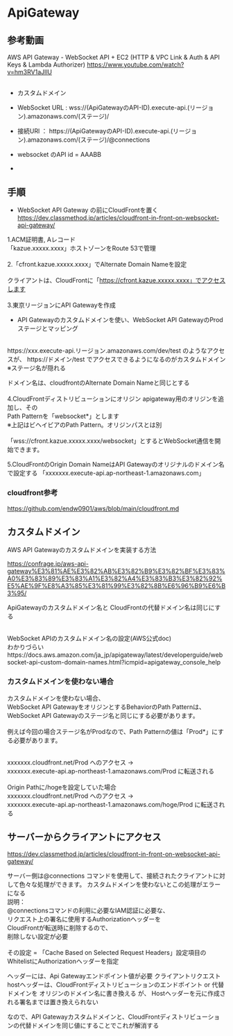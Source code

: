 # ApiGateway

## 参考動画
AWS API Gateway - WebSocket API + EC2 (HTTP & VPC Link & Auth & API Keys & Lambda Authorizer)
https://www.youtube.com/watch?v=hm3RV1aJllU

##
- カスタムドメイン
- WebSocket URL :  wss://(ApiGatewayのAPI-ID).execute-api.(リージョン).amazonaws.com/(ステージ)/
- 接続URl        ： https://(ApiGatewayのAPI-ID).execute-api.(リージョン).amazonaws.com/(ステージ)/@connections

- websocket のAPI id = AAABB
- 

## 手順
- WebSocket API Gateway の前にCloudFrontを置く <br>
https://dev.classmethod.jp/articles/cloudfront-in-front-on-websocket-api-gateway/

1.ACM証明書, Aレコード<br>
「kazue.xxxxx.xxxx」ホストゾーンをRoute 53で管理<br>
<br>
2.「cfront.kazue.xxxxx.xxxx」でAlternate Domain Nameを設定<br>
<br>
 クライアントは、CloudFrontに「https://cfront.kazue.xxxxx.xxxx」でアクセスします<br>
 <br>
3.東京リージョンにAPI Gatewayを作成<br>
- API Gatewayのカスタムドメインを使い、WebSocket API GatewayのProdステージとマッピング<br>
<br>
https://xxx.execute-api.リージョン.amazonaws.com/dev/test のようなアクセスが、
https://ドメイン/test でアクセスできるようになるのがカスタムドメイン ※ステージ名が隠れる

ドメイン名は、cloudfrontのAlternate Domain Nameと同じとする<br>
<br>
4.CloudFrontディストリビューションにオリジン apigateway用のオリジンを追加し、その<br>
Path Patternを「websocket*」とします<br>
※上記はビヘイビアのPath Pattern。オリジンパスとは別<br>
<br>
「wss://cfront.kazue.xxxxx.xxxx/websocket」とするとWebSocket通信を開始できます。

5.CloudFrontのOrigin Domain NameはAPI Gatewayのオリジナルのドメイン名で設定する
「xxxxxxx.execute-api.ap-northeast-1.amazonaws.com」



### cloudfront参考
https://github.com/endw0901/aws/blob/main/cloudfront.md

## カスタムドメイン
AWS API Gatewayのカスタムドメインを実装する方法<br>

https://confrage.jp/aws-api-gateway%E3%81%AE%E3%82%AB%E3%82%B9%E3%82%BF%E3%83%A0%E3%83%89%E3%83%A1%E3%82%A4%E3%83%B3%E3%82%92%E5%AE%9F%E8%A3%85%E3%81%99%E3%82%8B%E6%96%B9%E6%B3%95/

ApiGatewayのカスタムドメイン名と
CloudFrontの代替ドメイン名は同じにする

<br>
WebSocket APIのカスタムドメイン名の設定(AWS公式doc) <br> 
わかりづらい <br>
https://docs.aws.amazon.com/ja_jp/apigateway/latest/developerguide/websocket-api-custom-domain-names.html?icmpid=apigateway_console_help


### カスタムドメインを使わない場合

カスタムドメインを使わない場合、<br>
WebSocket API GatewayをオリジンとするBehaviorのPath Patternは、<br>
WebSocket API Gatewayのステージ名と同じにする必要があります。<br>
<br>
例えば今回の場合ステージ名がProdなので、Path Patternの値は「Prod*」にする必要があります。<br>
<br>

xxxxxxx.cloudfront.net/Prod へのアクセス → <br>
xxxxxxx.execute-api.ap-northeast-1.amazonaws.com/Prod に転送される<br>
<br>
Origin Pathに/hogeを設定していた場合<br>
xxxxxxx.cloudfront.net/Prod へのアクセス →<br>
xxxxxxx.execute-api.ap-northeast-1.amazonaws.com/hoge/Prod に転送される<br>

## サーバーからクライアントにアクセス
https://dev.classmethod.jp/articles/cloudfront-in-front-on-websocket-api-gateway/ <br>

サーバー側は@connections コマンドを使用して、接続されたクライアントに対して色々な処理ができます。
カスタムドメインを使わないとこの処理がエラーになる
<br>
説明：<br>
@connectionsコマンドの利用に必要なIAM認証に必要な、<br>
リクエスト上の署名に使用するAuthorizationヘッダーを<br>
CloudFrontが転送時に削除するので、<br>
削除しない設定が必要<br>
<br>
その設定 = 
「Cache Based on Selected Request Headers」設定項目のWhitelistにAuthorizationヘッダーを指定

ヘッダーには、Api Gatewayエンドポイント値が必要
クライアントリクエスト hostヘッダーは、CloudFrontディストリビューションのエンドポイント or 代替ドメインを
オリジンのドメイン名に書き換える
が、
Hostヘッダーを元に作成される署名までは置き換えられない

なので、API Gatewayカスタムドメインと、CloudFrontディストリビューションの代替ドメインを同じ値にすることでこれが解消する



